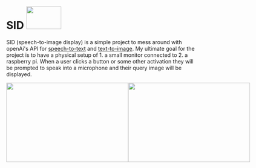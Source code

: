 # SID <img width="92" height="60" src="https://github.com/TylerMorton/sir/blob/main/docs/images/img-mQISWp9LB2E1tsfNOuPWmrzA.png">
SID (speech-to-image display) is a simple project to mess around with openAi's API for [speech-to-text](https://openai.com/research/whisper) and [text-to-image](https://openai.com/dall-e-2). My ultimate goal for the project is to have a physical setup of 1. a small monitor connected to 2. a raspberry pi. When a user clicks a button or some other activation they will be prompted to speak into a microphone and their query image will be displayed.
<div align="center">
  <div style="display: flex;">
  <img width="322" height="210" src="https://github.com/TylerMorton/sir/blob/main/docs/images/img-GeuyAsgvCaj5DMNA0ri9gdAP.png">
  <img width="322" height="210" src="https://github.com/TylerMorton/sir/blob/main/docs/images/img-Qpv502nStMATBT9UHeGzWaSG.png">
</div>
</div>

